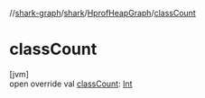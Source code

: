 //[shark-graph](../../../index.md)/[shark](../index.md)/[HprofHeapGraph](index.md)/[classCount](class-count.md)

# classCount

[jvm]\
open override val [classCount](class-count.md): [Int](https://kotlinlang.org/api/latest/jvm/stdlib/kotlin/-int/index.html)
